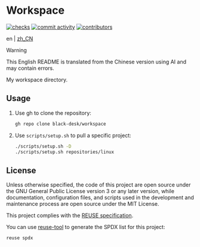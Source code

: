 <!--
SPDX-FileCopyrightText: 2025 Chen Linxuan <me@black-desk.cn>

SPDX-License-Identifier: MIT
-->

# Workspace

[![checks][badge-shields-io-checks]][actions]
[![commit activity][badge-shields-io-commit-activity]][commits]
[![contributors][badge-shields-io-contributors]][contributors]

[badge-shields-io-checks]:
  https://img.shields.io/github/check-runs/black-desk/workspace/master

[actions]: https://github.com/black-desk/workspace/actions

[badge-shields-io-commit-activity]:
  https://img.shields.io/github/commit-activity/w/black-desk/workspace/master

[commits]: https://github.com/black-desk/workspace/commits/master

[badge-shields-io-contributors]:
  https://img.shields.io/github/contributors/black-desk/workspace

[contributors]: https://github.com/black-desk/workspace/graphs/contributors

en | [zh_CN](README.zh_CN.md)

> [!WARNING]
>
> This English README is translated from the Chinese version using AI and may
> contain errors.

My workspace directory.

## Usage

1. Use gh to clone the repository:

   ```bash
   gh repo clone black-desk/workspace
   ```

2. Use `scripts/setup.sh` to pull a specific project:

   ```bash
   ./scripts/setup.sh -D
   ./scripts/setup.sh repositories/linux
   ```

## License

Unless otherwise specified, the code of this project are open source under the
GNU General Public License version 3 or any later version, while documentation,
configuration files, and scripts used in the development and maintenance process
are open source under the MIT License.

This project complies with the [REUSE specification].

You can use [reuse-tool](https://github.com/fsfe/reuse-tool) to generate the
SPDX list for this project:

```bash
reuse spdx
```

[REUSE specification]: https://reuse.software/spec-3.3/
